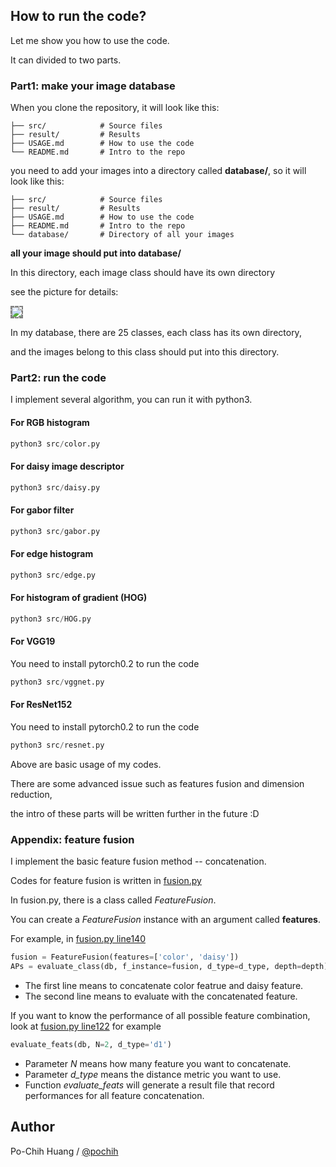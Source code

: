 ## How to run the code?

Let me show you how to use the code.

It can divided to two parts.

### Part1: make your image database

When you clone the repository, it will look like this:

    ├── src/            # Source files
    ├── result/         # Results
    ├── USAGE.md        # How to use the code
    └── README.md       # Intro to the repo

you need to add your images into a directory called __database/__, so it will look like this:

    ├── src/            # Source files
    ├── result/         # Results
    ├── USAGE.md        # How to use the code
    ├── README.md       # Intro to the repo
    └── database/       # Directory of all your images

__all your image should put into database/__

In this directory, each image class should have its own directory

see the picture for details:

<img align='center' style="border-color:gray;border-width:2px;border-style:dashed"   src='https://github.com/pochih/CBIR/blob/img/database.png' padding='5px'></img>

In my database, there are 25 classes, each class has its own directory,

and the images belong to this class should put into this directory.

### Part2: run the code

I implement several algorithm, you can run it with python3.

#### For RGB histogram

```python
python3 src/color.py
```

#### For daisy image descriptor

```python
python3 src/daisy.py
```

#### For gabor filter

```python
python3 src/gabor.py
```

#### For edge histogram

```python
python3 src/edge.py
```

#### For histogram of gradient (HOG)

```python
python3 src/HOG.py
```

#### For VGG19

You need to install pytorch0.2 to run the code

```python
python3 src/vggnet.py
```

#### For ResNet152

You need to install pytorch0.2 to run the code

```python
python3 src/resnet.py
```

Above are basic usage of my codes.

There are some advanced issue such as features fusion and dimension reduction,

the intro of these parts will be written further in the future :D

### Appendix: feature fusion

I implement the basic feature fusion method -- concatenation.

Codes for feature fusion is written in [fusion.py](https://github.com/pochih/CBIR/blob/master/src/fusion.py)

In fusion.py, there is a class called *FeatureFusion*.

You can create a *FeatureFusion* instance with an argument called **features**.

For example, in [fusion.py line140](https://github.com/pochih/CBIR/blob/master/src/fusion.py#L140)

```python
fusion = FeatureFusion(features=['color', 'daisy'])
APs = evaluate_class(db, f_instance=fusion, d_type=d_type, depth=depth)
```

- The first line means to concatenate color featrue and daisy feature.
- The second line means to evaluate with the concatenated feature.

If you want to know the performance of all possible feature combination, look
at [fusion.py line122](https://github.com/pochih/CBIR/blob/master/src/fusion.py#L122) for example

```python
evaluate_feats(db, N=2, d_type='d1')
```

- Parameter *N* means how many feature you want to concatenate.
- Parameter *d_type* means the distance metric you want to use.
- Function *evaluate_feats* will generate a result file that record performances for all feature concatenation.

## Author

Po-Chih Huang / [@pochih](http://pochih.github.io/)
